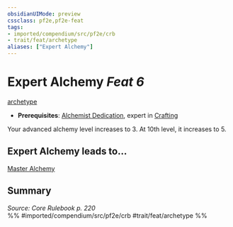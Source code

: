 ```yaml
---
obsidianUIMode: preview
cssclass: pf2e,pf2e-feat
tags:
- imported/compendium/src/pf2e/crb
- trait/feat/archetype
aliases: ["Expert Alchemy"]
---
```

# Expert Alchemy  *Feat 6*  
[archetype](archetype.md)  

- **Prerequisites**: [Alchemist Dedication](alchemist-dedication.md), expert in [Crafting](../skills.md#Crafting)

Your advanced alchemy level increases to 3. At 10th level, it increases to 5.

## Expert Alchemy leads to...

[Master Alchemy](master-alchemy.md)

## Summary

*Source: Core Rulebook p. 220*  
%% #imported/compendium/src/pf2e/crb #trait/feat/archetype %%